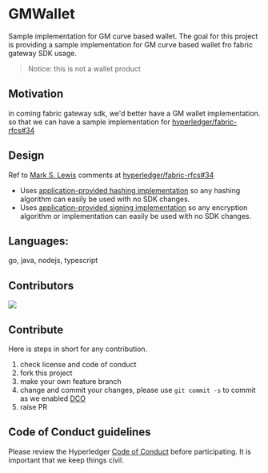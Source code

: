 # GMWallet
Sample implementation for GM curve based wallet.
The goal for this project is providing a sample implementation for GM curve based wallet fro fabric gateway SDK usage.

> Notice: this is not a wallet product

## Motivation
in coming fabric gateway sdk, we'd better have a GM wallet implementation. so that we can have a sample implementation for [hyperledger/fabric-rfcs#34](https://github.com/hyperledger/fabric-rfcs/pull/34#discussion_r739065194)

## Design
Ref to [Mark S. Lewis](https://github.com/bestbeforetoday) comments at [hyperledger/fabric-rfcs#34](https://github.com/hyperledger/fabric-rfcs/pull/34#discussion_r739065194)

- Uses [application-provided hashing implementation](https://hyperledger.github.io/fabric-gateway/main/api/java/org/hyperledger/fabric/client/Gateway.Builder.html#hash(java.util.function.Function)) so any hashing algorithm can easily be used with no SDK changes.
- Uses [application-provided signing implementation](https://hyperledger.github.io/fabric-gateway/main/api/java/org/hyperledger/fabric/client/Gateway.Builder.html#signer(org.hyperledger.fabric.client.identity.Signer)) so any encryption algorithm or implementation can easily be used with no SDK changes.

## Languages: 
go, java, nodejs, typescript

## Contributors
<a href="https://github.com/Hyperledger-TWGC/GMWallet/graphs/contributors">
  <img src="https://contributors-img.web.app/image?repo=Hyperledger-TWGC/GMWallet" />
</a>

## Contribute
Here is steps in short for any contribution. 
1. check license and code of conduct
1. fork this project
1. make your own feature branch
1. change and commit your changes, please use `git commit -s` to commit as we enabled [DCO](https://probot.github.io/apps/dco/)
1. raise PR

## Code of Conduct guidelines
Please review the Hyperledger [Code of
Conduct](https://wiki.hyperledger.org/community/hyperledger-project-code-of-conduct)
before participating. It is important that we keep things civil.
